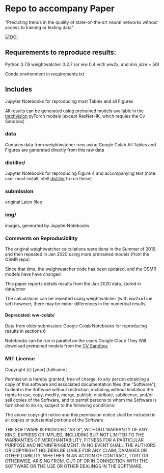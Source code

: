 # Repo to accompany Paper

"Predicting trends in the quality of state-of-the-art neural networks without access to training or testing data"

[![DOI](https://zenodo.org/badge/352236471.svg)](https://zenodo.org/badge/latestdoi/352236471)

## Requirements to reproduce results: 

 Python 3.7.6
 weightwatcher 0.2.7 (or ww 0.4 with ww2x, and min_size = 50)

 Conda environment in requirements.txt

## Includes

 Jupyter Notebooks for reproducing most Tables and all Figures

 All results can be generated using pretrained models available in the [torchvision](https://pytorch.org/docs/stable/torchvision/index.html) pyTorch models
 (except ResNet-1K, which requies the Cv Sandbox)

### data

 Contains data from weightwatcher runs using Google Colab
 All Tables and Figures are generated directly from this raw data

### distiller/

 Jupyter Notebooks for reproducing Figure 4 and accompanying text
 (note: user must install Intell [distiller](https://github.com/NervanaSystems/distiller) to run these)

### submission

 original Latex files

### img/

 images, generated by Jupyter Notebooks
 

### Comments on Reproducibility

 The original weightwatcher calculations were done in the Summer of 2019, and then repeated in Jan 2020
using more pretrained models (from the OSMR repo)

 Since that time, the weightwatcher code has been updated, and the OSMR models have have changed

 This paper reports details results from the Jan 2020 data, stored in data/omsr

 The calculations can be repeated using weightwatcher (with ww2x=True set) however, there may be minor differences 
in the numerical results. 

#### Deprecated: ww-colab/


 Data from older submission:
 Google Colab Notebooks for reproducing results in sections 6

 Notebooks can be run in parallel on the users Google Cloub
 They Will download pretrained models from the [CV Sandbox](https://github.com/osmr/imgclsmob) 


### MIT License

Copyright (c) [year] [fullname]

Permission is hereby granted, free of charge, to any person obtaining a copy
of this software and associated documentation files (the "Software"), to deal
in the Software without restriction, including without limitation the rights
to use, copy, modify, merge, publish, distribute, sublicense, and/or sell
copies of the Software, and to permit persons to whom the Software is
furnished to do so, subject to the following conditions:

The above copyright notice and this permission notice shall be included in all
copies or substantial portions of the Software.

THE SOFTWARE IS PROVIDED "AS IS", WITHOUT WARRANTY OF ANY KIND, EXPRESS OR
IMPLIED, INCLUDING BUT NOT LIMITED TO THE WARRANTIES OF MERCHANTABILITY,
FITNESS FOR A PARTICULAR PURPOSE AND NONINFRINGEMENT. IN NO EVENT SHALL THE
AUTHORS OR COPYRIGHT HOLDERS BE LIABLE FOR ANY CLAIM, DAMAGES OR OTHER
LIABILITY, WHETHER IN AN ACTION OF CONTRACT, TORT OR OTHERWISE, ARISING FROM,
OUT OF OR IN CONNECTION WITH THE SOFTWARE OR THE USE OR OTHER DEALINGS IN THE
SOFTWARE.

